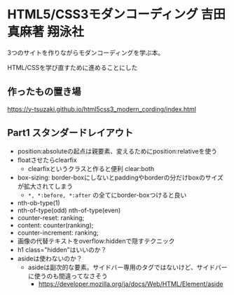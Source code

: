# HTML5/CSS3モダンコーディング 吉田真麻著 翔泳社

3つのサイトを作りながらモダンコーディングを学ぶ本。

HTML/CSSを学び直すために進めることにした

## 作ったもの置き場

https://y-tsuzaki.github.io/html5css3_modern_cording/index.html

## Part1 スタンダードレイアウト

- position:absoluteの起点は親要素、変えるためにposition:relativeを使う
- floatさせたらclearfix
  - clearfixというクラスと作ると便利 clear:both
- box-sizing: border-boxにしないとpaddingやborderの分だけboxのサイズが拡大されてしまう
  - `*, *:before, *:after` の全てにborder-boxつけると良い
- nth-ob-type(1)
- nth-of-type(odd) nth-of-type(even)  
-   counter-reset: ranking;
-  content: counter(ranking);
-  counter-increment: ranking;
- 画像の代替テキストをoverflow:hiddenで隠すテクニック
- h1 class="hidden"はいいのか？
- asideは使わないのか？
  - asideは副次的な要素。サイドバー専用のタグではないけど、サイドバーに使うのも間違ってなさそう
    - https://developer.mozilla.org/ja/docs/Web/HTML/Element/aside
